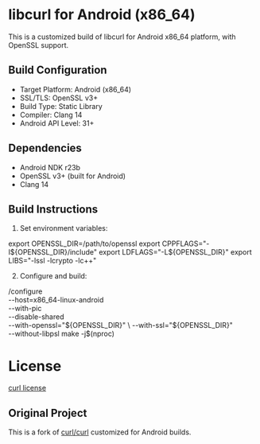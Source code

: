 # libcurl for Android (x86_64)

This is a customized build of libcurl for Android x86_64 platform, with OpenSSL support.

## Build Configuration

- Target Platform: Android (x86_64)
- SSL/TLS: OpenSSL v3+
- Build Type: Static Library
- Compiler: Clang 14
- Android API Level: 31+

## Dependencies

- Android NDK r23b
- OpenSSL v3+ (built for Android)
- Clang 14

## Build Instructions

1. Set environment variables:

export OPENSSL_DIR=/path/to/openssl
export CPPFLAGS="-I${OPENSSL_DIR}/include"
export LDFLAGS="-L${OPENSSL_DIR}"
export LIBS="-lssl -lcrypto -lc++"

2. Configure and build:

/configure \
--host=x86_64-linux-android \
--with-pic \
--disable-shared \
--with-openssl="${OPENSSL_DIR}" \
--with-ssl="${OPENSSL_DIR}" \
--without-libpsl
make -j$(nproc)

# License

[curl license](https://curl.se/docs/copyright.html)

## Original Project

This is a fork of [curl/curl](https://github.com/curl/curl) customized for Android builds.







